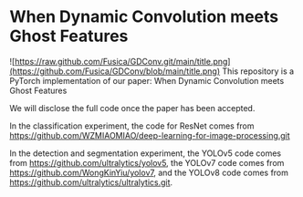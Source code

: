# When Dynamic Convolution meets Ghost Features
![https://raw.github.com/Fusica/GDConv.git/main/title.png](https://github.com/Fusica/GDConv/blob/main/title.png)
This repository is a PyTorch implementation of our  paper: When Dynamic Convolution meets Ghost Features

We will disclose the full code once the paper has been accepted.

In the classification experiment, the code for ResNet comes from https://github.com/WZMIAOMIAO/deep-learning-for-image-processing.git

In the detection and segmentation experiment, the YOLOv5 code comes from https://github.com/ultralytics/yolov5, the YOLOv7 code comes from https://github.com/WongKinYiu/yolov7, and the YOLOv8 code comes from https://github.com/ultralytics/ultralytics.git.
